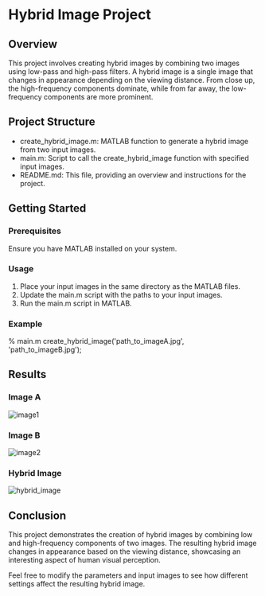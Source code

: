 # Hybrid Image Project

## Overview

This project involves creating hybrid images by combining two images using low-pass and high-pass filters. A hybrid image is a single image that changes in appearance depending on the viewing distance. From close up, the high-frequency components dominate, while from far away, the low-frequency components are more prominent.

## Project Structure

- create_hybrid_image.m: MATLAB function to generate a hybrid image from two input images.
- main.m: Script to call the create_hybrid_image function with specified input images.
- README.md: This file, providing an overview and instructions for the project.

## Getting Started

### Prerequisites

Ensure you have MATLAB installed on your system.

### Usage

1. Place your input images in the same directory as the MATLAB files.
2. Update the main.m script with the paths to your input images.
3. Run the main.m script in MATLAB.

### Example

% main.m
create_hybrid_image('path_to_imageA.jpg', 'path_to_imageB.jpg');

## Results

### Image A
![image1](https://github.com/ArianCSN/Hybrid_Image/assets/146763196/1c1ed8a2-40f6-4fb4-8299-afd40274f8c6)

### Image B
![image2](https://github.com/ArianCSN/Hybrid_Image/assets/146763196/e2a7bbbf-4b57-4c0b-af44-9a22187da93d)

### Hybrid Image
![hybrid_image](https://github.com/ArianCSN/Hybrid_Image/assets/146763196/93c989c3-7de7-4663-a349-2016d37372f5)

## Conclusion
This project demonstrates the creation of hybrid images by combining low and high-frequency components of two images. The resulting hybrid image changes in appearance based on the viewing distance, showcasing an interesting aspect of human visual perception.

Feel free to modify the parameters and input images to see how different settings affect the resulting hybrid image.
